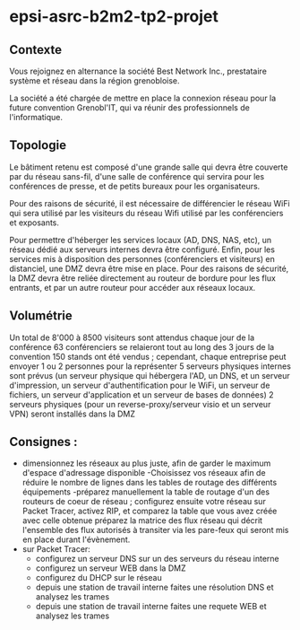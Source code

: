 # epsi-asrc-b2m2-tp2-projet


## Contexte

Vous rejoignez en alternance la société Best Network Inc., prestataire système et réseau dans la région grenobloise.

La société a été chargée de mettre en place la connexion réseau pour la future convention Grenobl'IT, qui va réunir des professionnels de l'informatique.

## Topologie

Le bâtiment retenu est composé d'une grande salle qui devra être couverte par du réseau sans-fil, d'une salle de conférence qui servira pour les conférences de presse, et de petits bureaux pour les organisateurs.

Pour des raisons de sécurité, il est nécessaire de différencier le réseau WiFi qui sera utilisé par les visiteurs du réseau Wifi utilisé par les conférenciers et exposants.

Pour permettre d'héberger les services locaux (AD, DNS, NAS, etc), un réseau dédié aux serveurs internes devra être configuré.
Enfin, pour les services mis à disposition des personnes (conférenciers et visiteurs) en distanciel, une DMZ devra être mise en place.
Pour des raisons de sécurité, la DMZ devra être reliée directement au routeur de bordure pour les flux entrants, et par un autre routeur pour accéder aux réseaux locaux.

## Volumétrie
 
Un total de 8'000 à 8500 visiteurs sont attendus chaque jour de la conférence
63 conférenciers se relaieront tout au long des 3 jours de la convention
150 stands ont été vendus ; cependant, chaque entreprise peut envoyer 1 ou 2 personnes pour la représenter
5 serveurs physiques internes sont prévus (un serveur physique qui hébergera l'AD, un DNS, et un serveur d'impression, un serveur d'authentification pour le WiFi, un serveur de fichiers, un serveur d'application et un serveur de bases de données)
2 serveurs physiques (pour un reverse-proxy/serveur visio et un serveur VPN) seront installés dans la DMZ


## Consignes :
 
- dimensionnez les réseaux au plus juste, afin de garder le maximum d'espace d'adressage disponible
-Choisissez vos réseaux afin de réduire le nombre de lignes dans les tables de routage des différents équipements
-préparez manuellement la table de routage d'un des routeurs de coeur de réseau ; configurez ensuite votre réseau sur Packet Tracer, activez RIP, et comparez la table que vous avez créée avec celle obtenue
préparez la matrice des flux réseau qui décrit l'ensemble des flux autorisés à transiter via les pare-feux qui seront mis en place durant l'évènement.
- sur Packet Tracer:
  - configurez un serveur DNS sur un des serveurs du réseau interne
  - configurez un serveur WEB dans la DMZ
  - configurez du DHCP sur le réseau
  - depuis une station de travail interne faites une résolution DNS et analysez les trames
  - depuis une station de travail interne faites une requete WEB et analysez les trames
